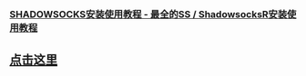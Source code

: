 ### [SHADOWSOCKS安装使用教程 - 最全的SS / ShadowsocksR安装使用教程](https://github.com/ss-ssr/help/wiki)
## [点击这里](https://github.com/ss-ssr/help/wiki)

